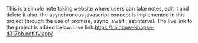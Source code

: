 This is a simple note taking website where users can take notes, edit it and delete it also. the asynchronous javascript concept is implemented in this project through the use of promise, async, await , setinterval. The live link to the project is added below.
Live link:https://rainbow-khapse-d317bb.netlify.app/
